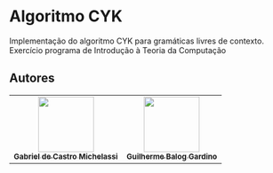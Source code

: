 # Algoritmo CYK

Implementação do algoritmo CYK para gramáticas livres de contexto. Exercício programa de Introdução à Teoria da Computação

## Autores

<table>
  <tr>
    <td align="center"><a href="https://github.com/gmichelassi">
      <img src="https://avatars2.githubusercontent.com/u/49728225?v=4" width="100px;" alt=""/>
      <br />
      <sub>
        <b>Gabriel de Castro Michelassi</b>
      </sub>
    </td>
    <td align="center">
      <a href="http://guilhermebalog.github.io">
        <img src="https://avatars0.githubusercontent.com/u/38947601?v=4" width="100px;" alt=""/>
        <br />
        <sub>
          <b>Guilherme Balog Gardino</b>
        </sub>
      </a>
    </td>
  </tr>
</table>
